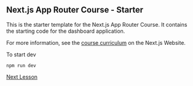 ## Next.js App Router Course - Starter

This is the starter template for the Next.js App Router Course. It contains the starting code for the dashboard application.

For more information, see the [course curriculum](https://nextjs.org/learn) on the Next.js Website.

To start dev

```
npm run dev
```

[Next Lesson](https://nextjs.org/learn/dashboard-app/partial-prerendering)
